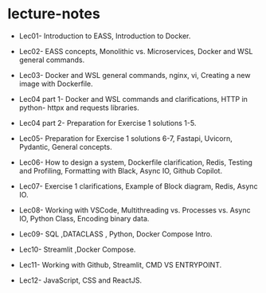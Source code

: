 # lecture-notes

- Lec01- Introduction to EASS, Introduction to Docker.  

- Lec02- EASS concepts, Monolithic vs. Microservices, Docker and WSL general commands.  

- Lec03- Docker and WSL general commands, nginx, vi, Creating a new image with Dockerfile.  

- Lec04 part 1- Docker and WSL commands and clarifications, HTTP in python- httpx and requests libraries.  

- Lec04 part 2- Preparation for Exercise 1 solutions 1-5.  

- Lec05- Preparation for Exercise 1 solutions 6-7, Fastapi, Uvicorn, Pydantic, General concepts.  

- Lec06- How to design a system, Dockerfile clarification, Redis, Testing and Profiling, Formatting with Black, Async IO, Github Copilot.  

- Lec07- Exercise 1 clarifications, Example of Block diagram, Redis, Async IO.  

- Lec08- Working with VSCode, Multithreading vs. Processes vs. Async IO, Python Class, Encoding binary data.

- Lec09- SQL ,DATACLASS , Python, Docker Compose Intro.

- Lec10- Streamlit ,Docker Compose.

- Lec11- Working with Github, Streamlit, CMD VS ENTRYPOINT.

- Lec12- JavaScript, CSS and ReactJS.
